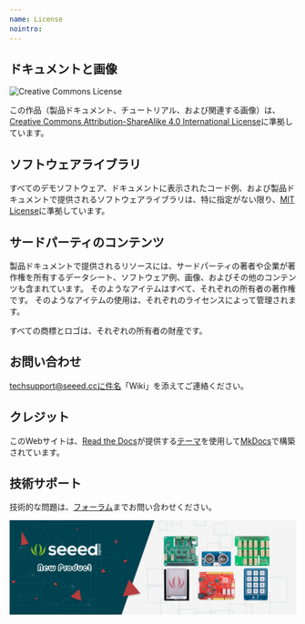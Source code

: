 ```yaml
---
name: License
nointro:
---
```


## ドキュメントと画像


<img class="img-left" alt="Creative Commons License" style="border-width:0" src="https://i.creativecommons.org/l/by-sa/4.0/88x31.png" />

この作品（製品ドキュメント、チュートリアル、および関連する画像）は、 <a rel="license" href="http://creativecommons.org/licenses/by-sa/4.0/">Creative Commons Attribution-ShareAlike 4.0 International License</a>に準拠しています。<a rel="license" href="http://creativecommons.org/licenses/by-sa/4.0/"> </a>

## ソフトウェアライブラリ


すべてのデモソフトウェア、ドキュメントに表示されたコード例、および製品ドキュメントで提供されるソフトウェアライブラリは、特に指定がない限り、[MIT License](https://raw.githubusercontent.com/SeeedDocument/common/master/MIT_LICENSE "MIT LICENSE")に準拠しています。

## サードパーティのコンテンツ


製品ドキュメントで提供されるリソースには、サードパーティの著者や企業が著作権を所有するデータシート、ソフトウェア例、画像、およびその他のコンテンツも含まれています。 そのようなアイテムはすべて、それぞれの所有者の著作権です。 そのようなアイテムの使用は、それぞれのライセンスによって管理されます。

すべての商標とロゴは、それぞれの所有者の財産です。

## お問い合わせ

techsupport@seeed.ccに件名「Wiki」を添えてご連絡ください。

## クレジット

このWebサイトは、<a href="https://readthedocs.org">Read the Docs</a>が提供する<a href="https://github.com/snide/sphinx_rtd_theme">テーマ</a>を使用して<a href="http://www.mkdocs.org">MkDocs</a>で構築されています。










## 技術サポート

技術的な問題は、[フォーラム](http://forum.seeedstudio.com/)までお問い合わせください。<br /><p style="text-align:center"><a href="https://jp.seeedstudio.com/act-4.html?utm_source=wiki&utm_medium=wikibanner&utm_campaign=newproducts" target="_blank"><img src="https://github.com/SeeedDocument/Wiki_Banner/raw/master/new_product.jpg" /></a></p>